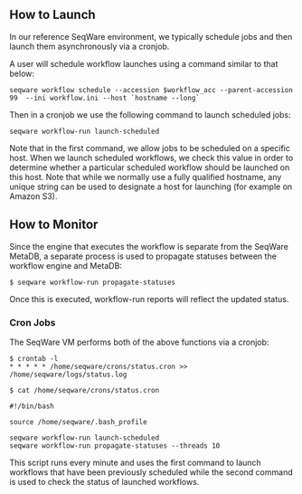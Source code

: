 ## How to Launch

In our reference SeqWare environment, we
typically schedule jobs and then launch them asynchronously via a cronjob. 

A user will schedule workflow launches using a command similar to
that below:

	seqware workflow schedule --accession $workflow_acc --parent-accession 99  --ini workflow.ini --host `hostname --long` 

Then in a cronjob we use the following command to launch scheduled jobs: 

	seqware workflow-run launch-scheduled

Note that in the first command, we allow jobs to be scheduled on a specific
host. When we launch scheduled workflows, we check this value in order to
determine whether a particular scheduled workflow should be launched on this
host.  Note that while we normally use a fully qualified hostname,
any unique string can be used to designate a host for launching  (for example
on Amazon S3). 

## How to Monitor

Since the engine that executes the workflow is separate from the SeqWare MetaDB, a separate process is used to propagate statuses between the workflow engine and MetaDB:

    $ seqware workflow-run propagate-statuses

Once this is executed, workflow-run reports will reflect the updated status.

### Cron Jobs

The SeqWare VM performs both of the above functions via a cronjob:

	$ crontab -l
	* * * * * /home/seqware/crons/status.cron >> /home/seqware/logs/status.log

	$ cat /home/seqware/crons/status.cron

	#!/bin/bash

	source /home/seqware/.bash_profile

	seqware workflow-run launch-scheduled
	seqware workflow-run propagate-statuses --threads 10

        
This script runs every minute and uses the first command to launch workflows that have been previously scheduled while the
second command is used to check the status of launched workflows.
